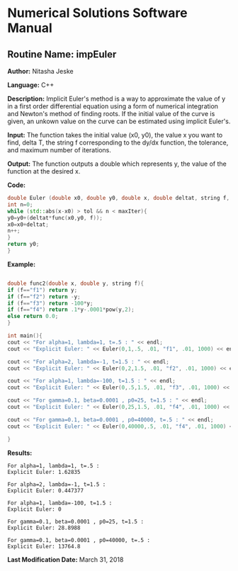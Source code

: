 # Numerical Solutions Software Manual

## **Routine Name:** impEuler

**Author:** Nitasha Jeske

**Language:** C++

**Description:** Implicit Euler's method is a way to approximate the value of y in a first order differential equation using a form of numerical integration and Newton's method of finding roots. If the initial value of the curve is given, an unkown value on the curve can be estimated using implicit Euler's.

**Input:**  The function takes the initial value (x0, y0), the value x you want to find, delta T, the string f corresponding to the dy/dx function, the tolerance, and maximum number of iterations. 

**Output:** The function outputs a double which represents y, the value of the function at the desired x. 

**Code:**
```C++
double Euler (double x0, double y0, double x, double deltat, string f, double tol, int maxIter){
int n=0;
while (std::abs(x-x0) > tol && n < maxIter){
y0=y0+(deltat*func(x0,y0, f));
x0=x0+deltat;
n++;
}
return y0;
}
```

**Example:**
```C++

double func2(double x, double y, string f){
if (f=="f1") return y;
if (f=="f2") return -y;
if (f=="f3") return -100*y;
if (f=="f4") return .1*y-.0001*pow(y,2);
else return 0.0;
}

int main(){
cout << "For alpha=1, lambda=1, t=.5 : " << endl;
cout << "Explicit Euler: " << Euler(0,1,.5, .01, "f1", .01, 1000) << endl << endl;

cout << "For alpha=2, lambda=-1, t=1.5 : " << endl;
cout << "Explicit Euler: " << Euler(0,2,1.5, .01, "f2", .01, 1000) << endl << endl;

cout << "For alpha=1, lambda=-100, t=1.5 : " << endl;
cout << "Explicit Euler: " << Euler(0,.5,1.5, .01, "f3", .01, 1000) << endl << endl;

cout << "For gamma=0.1, beta=0.0001 , p0=25, t=1.5 : " << endl;
cout << "Explicit Euler: " << Euler(0,25,1.5, .01, "f4", .01, 1000) << endl << endl;

cout << "For gamma=0.1, beta=0.0001 , p0=40000, t=.5 : " << endl;
cout << "Explicit Euler: " << Euler(0,40000,.5, .01, "f4", .01, 1000) << endl << endl;

}
```

**Results:**  
```
For alpha=1, lambda=1, t=.5 : 
Explicit Euler: 1.62835

For alpha=2, lambda=-1, t=1.5 : 
Explicit Euler: 0.447377

For alpha=1, lambda=-100, t=1.5 : 
Explicit Euler: 0

For gamma=0.1, beta=0.0001 , p0=25, t=1.5 : 
Explicit Euler: 28.8988

For gamma=0.1, beta=0.0001 , p0=40000, t=.5 : 
Explicit Euler: 13764.8

```

**Last Modification Date:** March 31, 2018
